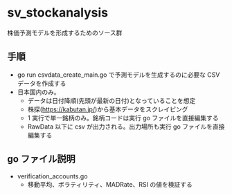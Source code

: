 # sv_stockanalysis

株価予測モデルを形成するためのソース群

## 手順

- go run csvdata_create_main.go で予測モデルを生成するのに必要な CSV データを作成する
- 日本国内のみ。
  - データは日付降順(先頭が最新の日付)となっていることを想定
  - 株探(https://kabutan.jp/)から基本データをスクレイピング
  - 1 実行で単一銘柄のみ。銘柄コードは実行 go ファイルを直接編集する
  - RawData 以下に csv が出力される。出力場所も実行 go ファイルを直接編集する

## go ファイル説明

- verification_accounts.go
  - 移動平均、ボラティリティ、MADRate、RSI の値を検証する
